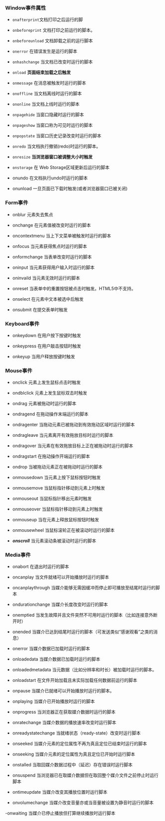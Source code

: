 ### Window事件属性
- `onafterprint`文档打印之后运行的脚

- `onbeforeprint`
文档打印之前运行的脚本。

- `onbeforeunload`
文档卸载之前的运行脚本

- `onerror`
在错误发生是运行的脚本

- `onhashchange`
当文档已改变时运行的脚本

- `onload`
**页面结束加载之后触发**

- `onmessage`
在消息被触发时运行的脚本
- `onoffline`
当文档离线时运行的脚本

- `ononline`
当文档上线时运行的脚本

- `onpagehide`
当窗口隐藏时运行的脚本

- `onpageshow`
当窗口称为可见时运行的脚本

- `onpopstate`
当窗口历史记录改变时运行的脚本

- `onredo`
当文档执行撤销(redo)时运行的脚本。
- `onresize`
**当浏览器窗口被调整大小时触发**
- `onstorage`
在 Web Storage区域更新后运行的脚本
- onundo
在文档执行undo时运行的脚本
- onunload
一旦页面已下载时触发(或者浏览器窗口已被关闭)

### Form事件
- onblur
元素失去焦点

- onchange
在元素值被改变时运行的脚本

- oncontextmenu
当上下文菜单被触发时运行的脚本

- onfocus
当元素获得焦点时运行的脚本

- onformchange
当表单改变时运行的脚本

- oninput
当元素获得用户输入时运行的脚本

- oninvaild
当元素无效时运行的脚本

- onreset
当表单中的重置按钮被点击时触发。HTML5中不支持。

- onselect
在元素中文本被选中后触发

- onsubmit
在提交表单时触发

### Keyboard事件
- onkeydown
在用户按下按键时触发

- onkeypress
在用户敲击按钮时触发

- onkeyup
当用户释放按键时触发


### Mouse事件
- onclick 
元素上发生鼠标点击时触发

- ondblclick
元素上发生鼠标双击时触发

- ondrag
元素被拖动时运行的脚本

- ondragend
在拖动操作末端运行的脚本

- ondragenter
当拖动元素已被拖动到有效拖动区域时运行的脚本

- ondragleave
当元素离开有效拖放目标时运行的脚本

- ondragover
当元素在有效拖放目标上正在被拖动时运行的脚本

- ondragstart
在拖动操作开端运行的脚本

- ondrop
当被拖动元素正在被拖动时运行的脚本

- onmousedown
当元素上按下鼠标按钮时触发

- onmousemove
当鼠标指针移动到元素上时触发

- onmouseout
当鼠标指针移出元素时触发

- onmouseover
当鼠标指针移动到元素上时触发

- onmouseup
当在元素上释放鼠标按钮时触发

- onmousewheel
当鼠标滚轮正在被滚动时运行的脚本

-  ***onscroll***
当元素滚动条被滚动时运行的脚本


### Media事件
- onabort
在退出时运行的脚本

- oncanplay
当文件就绪可以开始播放时运行的脚本

- oncanplaythrough
当媒介能够无需因缓冲而停止即可播放至结尾时运行的脚本

- ondurationchange 当媒介长度改变时运行的脚本

- onemptied
当发生故障并且文件突然不可用时运行的脚本（比如连接意外断开时）

- onended
当媒介已达到结尾时运行的脚本（可发送类似“感谢观看”之类的消息）

- onerror
当媒介数据已加载时运行的脚本

- onloadedata
当媒介数据已加载时运行的脚本

- onloadedmetadata
当元数据（比如分辨率和时长）被加载时运行的脚本。

- onloadstart
在文件开始加载且未实际加载任何数据前运行的脚本

- onpause
当媒介已就绪可以开始播放时运行的脚本。

- onplaying
当媒介已开始播放时运行的脚本

- onprogress
当浏览器正在获取媒介数据时运行的脚本

- onratechange
当媒介数据的播放速率改变时运行脚本

- onreadystatechange
当就绪状态（ready-state）改变时运行脚本

- onseeked
当媒介元素的定位属性不再为真且定位已结束时运行的脚本

- onseeking
当媒介元素的定位属性为真且定位已开始时运行脚本

- onstalled
当取回媒介数据过程中（延迟）存在错误时运行脚本

- onsuspend
当浏览器已在取媒介数据但在取回整个媒介文件之前停止时运行脚本

- ontimeupdate
当媒介改变其播放位置时运行脚本

- onvolumechange
当媒介改变音量亦或当音量被设置为静音时运行的脚本

-onwaiting
当媒介已停止播放但打算继续播放时运行脚本



